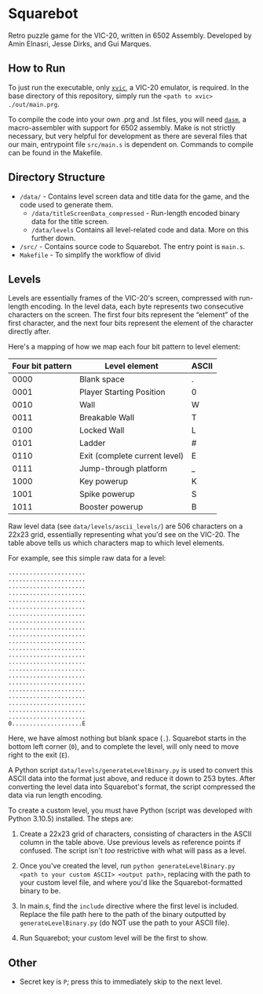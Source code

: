 # Squarebot

Retro puzzle game for the VIC-20, written in 6502 Assembly. Developed by Amin Elnasri, Jesse Dirks, and Gui Marques.


## How to Run
To just run the executable, only [`xvic`](https://vice-emu.sourceforge.io/), a VIC-20 emulator, is required. In the base directory of this repository, simply run the `<path to xvic> ./out/main.prg`.

To compile the code into your own .prg and .lst files, you will need [`dasm`](https://dasm-assembler.github.io/), a macro-assembler with support for 6502 assembly. Make is not strictly necessary, but very helpful for development as there are several files that our main, entrypoint file `src/main.s` is dependent on. Commands to compile can be found in the Makefile.


## Directory Structure

- `/data/` - Contains level screen data and title data for the game, and the code used to generate them.
  - `/data/titleScreenData_compressed` - Run-length encoded binary data for the title screen.
  - `/data/levels` Contains all level-related code and data. More on this further down.
- `/src/` - Contains source code to Squarebot. The entry point is `main.s`.
- `Makefile` - To simplify the workflow of divid


## Levels

Levels are essentially frames of the VIC-20's screen, compressed with run-length encoding.  In the level data, each byte represents two consecutive characters on the screen. The first four bits represent the “element” of the first character, and the next four bits represent the element of the character directly after.

Here's a mapping of how we map each four bit pattern to level element:

| Four bit pattern | Level element | ASCII |
| -------- | ------- |  --- |
| 0000 | Blank space |  . |
| 0001 | Player Starting Position  | 0  |
| 0010 | Wall |  W |
| 0011|  Breakable Wall |  T |
| 0100 | Locked Wall |  L |
| 0101 | Ladder | #  |
| 0110 | Exit (complete current level) | E  |
| 0111 | Jump-through platform | _ |
| 1000 | Key powerup |  K |
| 1001 | Spike powerup | S |
| 1011 | Booster powerup | B |

Raw level data (see `data/levels/ascii_levels/`) are 506 characters on a 22x23 grid, essentially representing what you'd see on the VIC-20. The table above tells us which characters map to which level elements. 

For example, see this simple raw data for a level:
```
......................
......................
......................
......................
......................
......................
......................
......................
......................
......................
......................
......................
......................
......................
......................
......................
......................
......................
......................
......................
......................
......................
0....................E
```

Here, we have almost nothing but blank space (`.`). Squarebot starts in the bottom left corner (`0`), and to complete the level, will only need to move right to the exit (`E`).


A Python script `data/levels/generateLevelBinary.py` is used to convert this ASCII data into the format just above, and reduce it down to 253 bytes. After converting the level data into Squarebot's format, the script compressed the data via run length encoding. 

To create a custom level, you must have Python (script was developed with Python 3.10.5) installed. The steps are:
1. Create a 22x23 grid of characters, consisting of characters in the ASCII column in the table above. Use previous levels as reference points if confused. The script isn't *too* restrictive with what will pass as a level.
  
2. Once you've created the level, run `python generateLevelBinary.py <path to your custom ASCII> <output path>`, replacing with the path to your custom level file, and where you'd like the Squarebot-formatted binary to be.

3. In main.s, find the `include` directive where the first level is included. Replace the file path here to the path of the binary outputted by `generateLevelBinary.py` (do NOT use the path to your ASCII file).

4. Run Squarebot; your custom level will be the first to show.


## Other

- Secret key is `P`; press this to immediately skip to the next level.